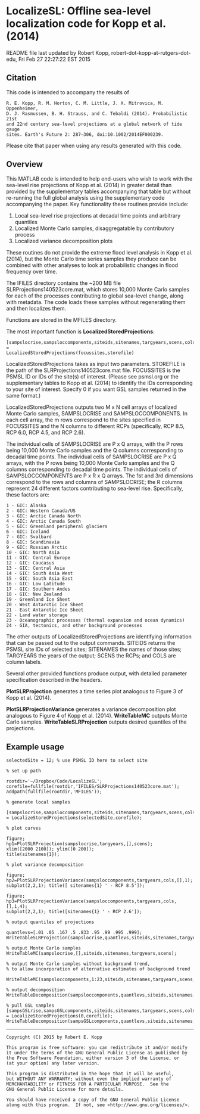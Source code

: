 # LocalizeSL: Offline sea-level localization code for Kopp et al. (2014)

README file last updated by Robert Kopp, robert-dot-kopp-at-rutgers-dot-edu, Fri Feb 27 22:27:22 EST 2015

## Citation

This code is intended to accompany the results of

	R. E. Kopp, R. M. Horton, C. M. Little, J. X. Mitrovica, M. Oppenheimer,
	D. J. Rasmussen, B. H. Strauss, and C. Tebaldi (2014). Probabilistic 21st
	and 22nd century sea-level projections at a global network of tide	gauge
	sites. Earth's Future 2: 287–306, doi:10.1002/2014EF000239. 

Please cite that paper when using any results generated with this code.

## Overview

This MATLAB code is intended to help end-users who wish to work with the sea-level rise projections of Kopp et al. (2014) in greater detail than provided by the supplementary tables accompanying that table but without re-running the full global analysis using the supplementary code accompanying the paper. Key functionality these routines provide include:

1. Local sea-level rise projections at decadal time points and arbitrary quantiles
2. Localized Monte Carlo samples, disaggregatable by contributory process
3. Localized variance decomposition plots 

These routines do not provide the extreme flood level analysis in Kopp et al. (2014), but the Monte Carlo time series samples they produce can be combined with other analyses to look at probabilistic changes in flood frequency over time.

The IFILES directory contains the ~200 MB file SLRProjections140523core.mat, which stores 10,000 Monte Carlo samples for each of the processes contributing to global sea-level change, along with metadata. The code loads these samples without regenerating them and then localizes them.

Functions are stored in the MFILES directory.

The most important function is **LocalizedStoredProjections**:

 	[sampslocrise,sampsloccomponents,siteids,sitenames,targyears,scens,cols] =
	LocalizedStoredProjections(focussites,storefile)

LocalizedStoredProjections takes as input two parameters. STOREFILE is the path of the SLRProjections140523core.mat file. FOCUSSITES is the PSMSL ID or IDs of the site(s) of interest. (Please see psmsl.org or the supplementary tables to Kopp et al. (2014) to identify the IDs corresponding to your site of interest. Specify 0 if you want GSL samples returned in the same format.)

LocalizedStoredProjections outputs two M x N cell arrays of localized Monte Carlo samples, SAMPSLOCRISE and SAMPSLOCCOMPONENTS. In each cell array, the m rows correspond to the sites specified in FOCUSSITES and the N columns to different RCPs (specifically, RCP 8.5, RCP 6.0, RCP 4.5, and RCP 2.6). 

The individual cells of SAMPSLOCRISE are P x Q arrays, with the P rows being 10,000 Monte Carlo samples and the Q columns corresponding to decadal time points. The individual cells of SAMPSLOCRISE are P x Q arrays, with the P rows being 10,000 Monte Carlo samples and the Q columns corresponding to decadal time points. The individual cells of SAMPSLOCCOMPONENTS are P x R x Q arrays. The 1st and 3rd dimensions correspond to the rows and columns of SAMPSLOCRISE; the R columns represent 24 different factors contributing to sea-level rise. Specifically, these factors are:

	1 - GIC: Alaska
	2 - GIC: Western Canada/US
	3 - GIC: Arctic Canada North
	4 - GIC: Arctic Canada South
	5 - GIC: Greenland peripheral glaciers
	6 - GIC: Iceland
	7 - GIC: Svalbard
	8 - GIC: Scandinavia
	9 - GIC: Russian Arctic
	10 - GIC: North Asia
	11 - GIC: Central Europe
	12 - GIC: Caucasus
	13 - GIC: Central Asia
	14 - GIC: South Asia West
	15 - GIC: South Asia East
	16 - GIC: Low Latitude
	17 - GIC: Southern Andes
	18 - GIC: New Zealand
	19 - Greenland Ice Sheet
	20 - West Antarctic Ice Sheet
	21 - East Antarctic Ice Sheet
	22 - Land water storage
	23 - Oceanographic processes (thermal expansion and ocean dynamics)
	24 - GIA, tectonics, and other background processes
	
The other outputs of LocalizedStoredProjections are identifying information that can be passed out to the output commands. SITEIDS returns the PSMSL site IDs of selected sites; SITENAMES the names of those sites; TARGYEARS the years of the output; SCENS the RCPs; and COLS are column labels.

Several other provided functions produce output, with detailed parameter specification described in the headers.

**PlotSLRProjection** generates a time series plot analogous to Figure 3 of Kopp et al. (2014).

**PlotSLRProjectionVariance** generates a variance decomposition plot analogous to Figure 4 of Kopp et al. (2014).
**WriteTableMC** outputs Monte Carlo samples.
**WriteTableSLRProjection** outputs desired quantiles of the projections.

## Example usage

	selectedSite = 12; % use PSMSL ID here to select site

	% set up path
	
	rootdir='~/Dropbox/Code/LocalizeSL';
	corefile=fullfile(rootdir,'IFILES/SLRProjections140523core.mat');
	addpath(fullfile(rootdir,'MFILES'));
	
	% generate local samples
	
	[sampslocrise,sampsloccomponents,siteids,sitenames,targyears,scens,cols] = LocalizeStoredProjections(selectedSite,corefile);
	
	% plot curves
	
	figure;
	hp1=PlotSLRProjection(sampslocrise,targyears,[],scens);
	xlim([2000 2100]); ylim([0 200]);
	title(sitenames{1});
	
	% plot variance decomposition
	
	figure;
	hp2=PlotSLRProjectionVariance(sampsloccomponents,targyears,cols,[],1);
	subplot(2,2,1); title([ sitenames{1} ' - RCP 8.5']);
	
	figure;
	hp3=PlotSLRProjectionVariance(sampsloccomponents,targyears,cols,[],1,4);
	subplot(2,2,1); title([sitenames{1} ' - RCP 2.6']);
	
	% output quantiles of projections
	
	quantlevs=[.01 .05 .167 .5 .833 .95 .99 .995 .999];
	WriteTableSLRProjection(sampslocrise,quantlevs,siteids,sitenames,targyears,scens);
	
	% output Monte Carlo samples
	WriteTableMC(sampslocrise,[],siteids,sitenames,targyears,scens);
	
	% output Monte Carlo samples without background trend,
	% to allow incorporation of alternative estimates of background trend
	
	WriteTableMC(sampsloccomponents,1:23,siteids,sitenames,targyears,scens,'LSLProj_nobkgd_');
	
	% output decomposition
	WriteTableDecomposition(sampsloccomponents,quantlevs,siteids,sitenames,targyears,cols,scens);

	% pull GSL samples
	[sampsGSLrise,sampsGSLcomponents,siteids,sitenames,targyears,scens,cols] = LocalizeStoredProjections(0,corefile);
	WriteTableDecomposition(sampsGSLcomponents,quantlevs,siteids,sitenames,targyears,cols,scens);

	

----

    Copyright (C) 2015 by Robert E. Kopp

    This program is free software: you can redistribute it and/or modify
    it under the terms of the GNU General Public License as published by
    the Free Software Foundation, either version 3 of the License, or
    (at your option) any later version.

    This program is distributed in the hope that it will be useful,
    but WITHOUT ANY WARRANTY; without even the implied warranty of
    MERCHANTABILITY or FITNESS FOR A PARTICULAR PURPOSE.  See the
    GNU General Public License for more details.

    You should have received a copy of the GNU General Public License
    along with this program.  If not, see <http://www.gnu.org/licenses/>.
